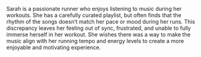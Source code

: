Sarah is a passionate runner who enjoys listening to music during her workouts. She has a carefully curated playlist, but often finds that the rhythm of the songs doesn’t match her pace or mood during her runs. This discrepancy leaves her feeling out of sync, frustrated, and unable to fully immerse herself in her workout. She wishes there was a way to make the music align with her running tempo and energy levels to create a more enjoyable and motivating experience.

